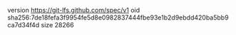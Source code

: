 version https://git-lfs.github.com/spec/v1
oid sha256:7de18fefa3f9954fe5d8e0982837444fbe93e1b2d9ebdd420ba5bb9ca7d34f4d
size 28266
